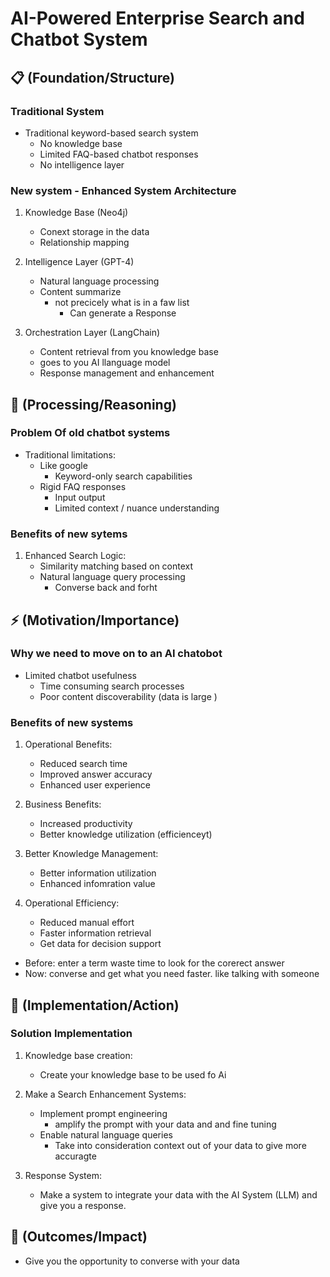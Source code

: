# AI-Powered Enterprise Search and Chatbot System

## 📋 (Foundation/Structure)
### Traditional System
- Traditional keyword-based search system
  - No knowledge base
  - Limited FAQ-based chatbot responses
  - No intelligence layer 

### New system - Enhanced System Architecture
1. Knowledge Base (Neo4j)
   - Conext storage in the data
   - Relationship mapping

2. Intelligence Layer (GPT-4)
   - Natural language processing
   - Content summarize
     - not precicely what is in a faw list
       - Can generate a Response 

3. Orchestration Layer (LangChain)
   - Content retrieval from you knowledge base
   - goes to you AI llanguage model
   - Response management
and enhancement

## 🧠 (Processing/Reasoning)
### Problem Of old chatbot systems
- Traditional limitations:
  - Like google
      - Keyword-only search capabilities
  - Rigid FAQ responses
    - Input output
    - Limited context / nuance understanding

### Benefits of new sytems
1. Enhanced Search Logic:
   - Similarity matching based on context
   - Natural language query processing
     - Converse back and forht


## ⚡ (Motivation/Importance)
### Why we need to move on to an AI chatobot
- Limited chatbot usefulness
  - Time consuming search processes
  - Poor content discoverability (data is large )


### Benefits of new systems
1. Operational Benefits:
   - Reduced search time
   - Improved answer accuracy
   - Enhanced user experience

2. Business Benefits:
   - Increased productivity
   - Better knowledge utilization (efficienceyt)

1. Better Knowledge Management:
   - Better information utilization
   - Enhanced infomration value

3. Operational Efficiency:
   - Reduced manual effort
   - Faster information retrieval
   - Get data for decision support 

- Before: enter a term waste time to look for the corerect answer
- Now: converse and get what you need faster. like talking with someone

## 🎯 (Implementation/Action)
### Solution Implementation
1. Knowledge base creation: 
   - Create your knowledge base to be used fo Ai

2. Make a Search Enhancement Systems:
   - Implement prompt engineering
     - amplify the prompt with your data and and fine tuning  
   - Enable natural language queries
     - Take into consideration context out of your data to give more accuragte

3. Response System:
   - Make a system to integrate your data with the AI System (LLM) and give you a response.


## 🎁 (Outcomes/Impact)
- Give you the opportunity to converse with your data


